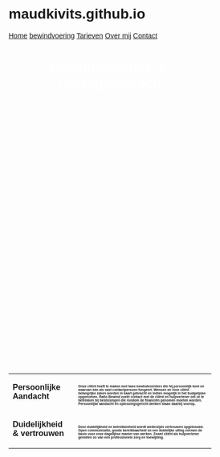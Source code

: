 # maudkivits.github.io

<!DOCTYPE html>
<html>
<meta name="viewport" content="width=device-width, initial-scale=1">
<style>
* {box-sizing: border-box}
body {font-family: Arial, Helvetica, sans-serif;}

.navbar {
  width: 100%;
  background-color: #555;
  overflow: auto;
}

.navbar a {
  float: left;
  padding: 12px;
  color: white;
  text-decoration: none;
  font-size: 17px;
  width: 20%; /* Four links of equal widths */
  text-align: center;
}

.navbar a:hover {
  background-color: #000;
}

.navbar a.active {
  background-color: #4CAF50;
}

@media screen and (max-width: 500px) {
  .navbar a {
    float: none;
    display: block;
    width: 100%;
    text-align: left;
  }
}
body:before {
content: "";
display: block;
width: 100%;
height: 60%;
position: fixed;
left: 0;
top: 0;
z-index: -10;
background-image: url(bw1.jpg);
background-repeat: no-repeat;
background-size: cover;
background-position: left top;
</style>
<body>


  <div class="navbar">
    <a class="active" href="website.html">Home</a>
    <a href="website2.html">bewindvoering</a>
    <a href="#">Tarieven</a>
    <a href="#">Over mij</a>
    <a href="#">Contact</a>

</div>
<center>
<h1>
<p style="color:white">
Bewindvoering 's-Hertogenbosch
</p>
</h1>
<br>
<br>
<br>
<br>
<br>
<br>
<br>
<br>
<br>
<br>
<br>
<br>
<br>
<br>
<br>
<br>
<br>
<br>
<br>
<br>
<br>
<br>
<br>
<br>
<br>
<br>
<br>
<br>
<br>
<br>
<br>
<h1>
<p style="color:Black">
<table style="width:100%">
 <tr>
 <p><mark>
  <td> <p><strong> Persoonlijke Aandacht</td> </strong>
  <td> <p><small> <h1 style="font-size:50%;"> Onze cliënt heeft te maken met twee bewindvoerders die hij persoonlijk kent en waarvan één als vast contactpersoon fungeert. Wensen en voor cliënt belangrijke zaken worden in kaart gebracht en indien mogelijk in het budgetplan opgenomen. Ratio Bewind zoekt contact met de cliënt en hulpverlener om ze te betrekken bij beslissingen die rondom de financiën genomen moeten worden. Persoonlijke aandacht en oplossingsgericht denken staan daarbij voorop.</td> </small> </h1>
 </tr>
 <tr>
  <td> <p><strong> Duidelijkheid & vertrouwen</td> </strong>
  <td> <p><small> <h1 style="font-size:50%;"> Door duidelijkheid en betrokkenheid wordt wederzijds vertrouwen opgebouwd. Open communicatie, goede bereikbaarheid en een duidelijke uitleg vormen de basis voor onze dagelijkse manier van werken. Zowel cliënt als hulpverlener genieten zo van een professionele zorg en toewijding.</td> </small> </h1>
</table>
</p>
<br>
<br>
<br>
<br>
<br>
<br>
<br>
<br>
<br>
<br>

</center>
</body>

</html>
